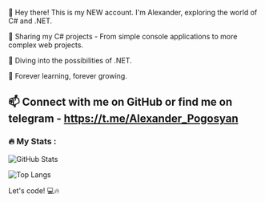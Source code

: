 👋 Hey there! This is my NEW account. I'm Alexander, exploring the world of C# and .NET.

🌟 Sharing my C# projects - From simple console applications to more complex web projects.

🚀 Diving into the possibilities of .NET.

📖 Forever learning, forever growing.

📫 Connect with me on GitHub or find me on telegram - https://t.me/Alexander_Pogosyan
---

### :fire: My Stats :
![GitHub Stats](https://github-readme-stats.vercel.app/api?username=AlexanderPogosyan123&theme=radical)

![Top Langs](https://github-readme-stats.vercel.app/api/top-langs/?username=AlexanderPogosyan123&theme=tokyonight)
 
 Let's code! 💻🔥
